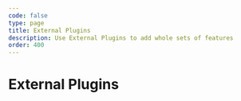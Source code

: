 ```yaml
---
code: false
type: page
title: External Plugins
description: Use External Plugins to add whole sets of features
order: 400
---
```


# External Plugins

